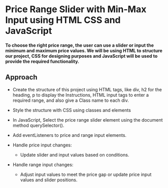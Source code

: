 # Price Range Slider with Min-Max Input using HTML CSS and JavaScript

#### To choose the right price range, the user can use a slider or input the minimum and maximum price values. We will be using HTML to structure our project, CSS for designing purposes and JavaScript will be used to provide the required functionality.

## Approach

- Create the structure of this project using HTML tags, like div, h2 for the heading, p to display the Instructions, HTML input tags to enter a required range, and also give a Class name to each div.

- Style the structure with CSS using classes and elements
- In JavaScript, Select the price range slider element using the document method querySelector().
- Add eventListeners to price and range input elements.
- Handle price input changes:

  - Update slider and input values based on conditions.

- Handle range input changes:
  - Adjust input values to meet the price gap or update price input values and slider positions.
